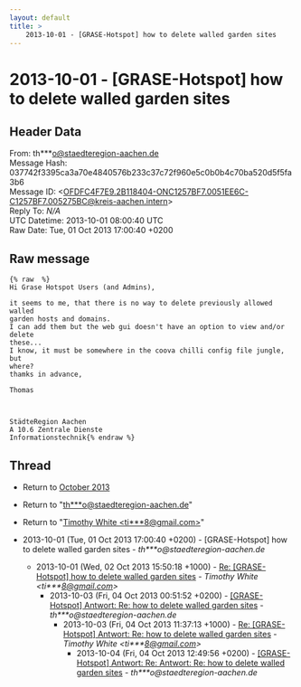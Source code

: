 ```yaml
---
layout: default
title: >
    2013-10-01 - [GRASE-Hotspot] how to delete walled garden sites
---
```


# 2013-10-01 - [GRASE-Hotspot] how to delete walled garden sites

## Header Data

From: th***o@staedteregion-aachen.de<br>
Message Hash: 037742f3395ca3a70e4840576b233c37c72f960e5c0b0b4c70ba520d5f5fa3b6<br>
Message ID: \<OFDFC4F7E9.2B118404-ONC1257BF7.0051EE6C-C1257BF7.005275BC@kreis-aachen.intern\><br>
Reply To: _N/A_<br>
UTC Datetime: 2013-10-01 08:00:40 UTC<br>
Raw Date: Tue, 01 Oct 2013 17:00:40 +0200<br>

## Raw message

```
{% raw  %}
Hi Grase Hotspot Users (and Admins),

it seems to me, that there is no way to delete previously allowed walled
garden hosts and domains.
I can add them but the web gui doesn't have an option to view and/or delete
these...
I know, it must be somewhere in the coova chilli config file jungle, but
where?
thamks in advance,

Thomas



StädteRegion Aachen
A 10.6 Zentrale Dienste
Informationstechnik{% endraw %}
```

## Thread

+ Return to [October 2013](/archive/2013/10)

+ Return to "[th***o<span>@</span>staedteregion-aachen.de](/authors/th___o_at_staedteregionaachen_de)"
+ Return to "[Timothy White <ti***8<span>@</span>gmail.com>](/authors/ti___8_at_gmail_com)"

+ 2013-10-01 (Tue, 01 Oct 2013 17:00:40 +0200) - [GRASE-Hotspot] how to delete walled garden sites - _th***o@staedteregion-aachen.de_
  + 2013-10-01 (Wed, 02 Oct 2013 15:50:18 +1000) - [Re: [GRASE-Hotspot] how to delete walled garden sites](/archive/2013/10/e63141a43558f7b1ad008b39746b4210f18f1f1db68147e3707e7ca54506f982) - _Timothy White \<ti***8@gmail.com\>_
    + 2013-10-03 (Fri, 04 Oct 2013 00:51:52 +0200) - [[GRASE-Hotspot] Antwort: Re:  how to delete walled garden sites](/archive/2013/10/f96ad93f2d208fe77a2f5d3e275bdbedc8dcaabf2ef92f8a2fcbffa136e7ce5f) - _th***o@staedteregion-aachen.de_
      + 2013-10-03 (Fri, 04 Oct 2013 11:37:13 +1000) - [Re: [GRASE-Hotspot] Antwort: Re: how to delete walled garden sites](/archive/2013/10/bd01a803e19802abd69c97289735279fe92cd62fc73815b44d5d5941faeadf00) - _Timothy White \<ti***8@gmail.com\>_
        + 2013-10-04 (Fri, 04 Oct 2013 12:49:56 +0200) - [[GRASE-Hotspot] Antwort: Re: Antwort: Re: how to delete walled	garden sites](/archive/2013/10/36a41c94f8032e3862207427cc67d3d756b4f194a1ffa848f61a7425c3a8511d) - _th***o@staedteregion-aachen.de_


